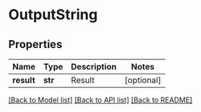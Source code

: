 # OutputString

## Properties
Name | Type | Description | Notes
------------ | ------------- | ------------- | -------------
**result** | **str** | Result | [optional] 

[[Back to Model list]](../README.md#documentation-for-models) [[Back to API list]](../README.md#documentation-for-api-endpoints) [[Back to README]](../README.md)


